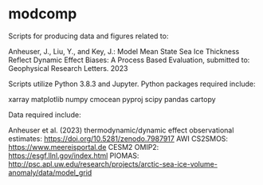 # modcomp

Scripts for producing data and figures related to:

Anheuser, J., Liu, Y., and Key, J.: Model Mean State Sea Ice Thickness Reflect Dynamic Effect Biases: A Process Based Evaluation, submitted to: Geophysical Research Letters. 2023

Scripts utilize Python 3.8.3 and Jupyter. Python packages required include:

xarray
matplotlib
numpy
cmocean
pyproj
scipy
pandas
cartopy 

Data required include:

Anheuser et al. (2023) thermodynamic/dynamic effect observational estimates: https://doi.org/10.5281/zenodo.7987917
AWI CS2SMOS: https://www.meereisportal.de
CESM2 OMIP2: https://esgf.llnl.gov/index.html
PIOMAS: http://psc.apl.uw.edu/research/projects/arctic-sea-ice-volume-anomaly/data/model_grid
